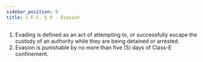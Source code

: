 ```yaml
---
sidebar_position: 9
title: 1 F.C. § 9 - Evasion
---
```


<ol>
	<li>Evading is defined as an act of attempting to, or successfully escape the custody of an authority while they are being detained or arrested.</li>
	<li>Evasion is punishable by no more than five (5) days of Class-E confinement.</li>
</ol>
